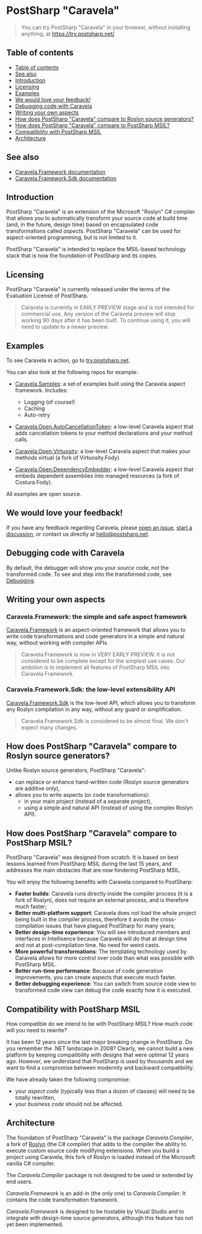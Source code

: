 # PostSharp "Caravela"

> You can try PostSharp "Caravela" in your browser, without installing anything, at https://try.postsharp.net/.


## Table of contents
- [Table of contents](#table-of-contents)
- [See also](#see-also)
- [Introduction](#introduction)
- [Licensing](#licensing)
- [Examples](#examples)
- [We would love your feedback!](#we-would-love-your-feedback)
- [Debugging code with Caravela](#debugging-code-with-caravela)
- [Writing your own aspects](#writing-your-own-aspects)
- [How does PostSharp "Caravela" compare to Roslyn source generators?](#how-does-postsharp-caravela-compare-to-roslyn-source-generators)
- [How does PostSharp "Caravela" compare to PostSharp MSIL?](#how-does-postsharp-caravela-compare-to-postsharp-msil)
- [Compatibility with PostSharp MSIL](#compatibility-with-postsharp-msil)
- [Architecture](#architecture)

## See also

- [Caravela.Framework documentation](Caravela.Framework.md)
- [Caravela.Framework.Sdk documentation](Caravela.Framework.Sdk.md)

## Introduction

PostSharp "Caravela" is an extension of the Microsoft "Roslyn" C# compiler that allows you to automatically transform your source code at build time 
(and, in the future, design time) based on encapsulated code transformations called _aspects_. PostSharp "Caravela" can be used for aspect-oriented 
programming, but is not limited to it.

PostSharp "Caravela" is intended to replace the MSIL-based technology stack that is now the foundation of PostSharp and its copies.

## Licensing

PostSharp "Caravela" is currently released under the terms of the Evaluation License of PostSharp.

> Caravela is currently in EARLY PREVIEW stage and is not intended for commercial use.
> Any version of the Caravela preview will stop working 90 days after it has been built. 
> To continue using it, you will need to update to a newer preview.


## Examples

To see Caravela in action, go to [try.postsharp.net](https://try.postsharp.net).

You can also look at the following repos for example:

* [Caravela.Samples](https://github.com/postsharp/Caravela.Samples): a set of examples built using the Caravela aspect framework. Includes:

    * Logging (of course!)
    * Caching
    * Auto-retry

* [Caravela.Open.AutoCancellationToken](https://github.com/postsharp/Caravela.Open.AutoCancellationToken): a low-level Caravela aspect that
adds cancellation tokens to your method declarations and your method calls.

* [Caravela.Open.Virtuosity](https://github.com/postsharp/Caravela.Open.Virtuosity): a low-level Caravela aspect that makes your
methods virtual (a fork of Virtuosity.Fody).

* [Caravela.Open.DependencyEmbedder](https://github.com/postsharp/Caravela.Open.DependencyEmbedder): a low-level Caravela aspect that
embeds dependent assemblies into managed resources (a fork of Costura.Fody).

All examples are open source.

## We would love your feedback!

If you have any feedback regarding Caravela, please [open an issue](https://github.com/postsharp/Caravela/issues/new),
 [start a discussion](https://github.com/postsharp/Caravela/discussions/new), or contact us directly at hello@postsharp.net.


## Debugging code with Caravela

By default, the debugger will show you your _source_ code, not the transformed code. To see and step into the transformed code,
see [Debugging](Debugging.md).

## Writing your own aspects

### Caravela.Framework: the simple and safe aspect framework

[Caravela.Framework](Caravela.Framework.md) is an aspect-oriented framework that allows you to write code transformations and
code generators in a simple and natural way, without working with compiler APIs.

> Caravela.Framework is now in VERY EARLY PREVIEW. It is not considered to be complete except for the simplest use cases.
> Our ambition is to implement all features of PostSharp MSIL into Caravela.Framework.

### Caravela.Framework.Sdk: the low-level extensibility API

[Caravela.Framework.Sdk](Caravela.Framework.Sdk.md) is the low-level API, which allows you to transform any Roslyn compilation
in any way, without any guard or simplification.

> Caravela.Framework.Sdk is considered to be almost final. We don't expect many changes.



## How does PostSharp "Caravela" compare to Roslyn source generators?

Unlike Roslyn source generators, PostSharp "Caravela":

 * can replace or enhance hand-written code (Roslyn source generators are additive only),
 * allows you to write aspects (or code transformations):
     * in your main project (instead of a separate project),
     * using a simple and natural API (instead of using the complex Roslyn API).


## How does PostSharp "Caravela" compare to PostSharp MSIL?

PostSharp "Caravela" was designed from scratch. It is based on best lessons learned from PostSharp MSIL during the last 15 years,
and addresses the main obstacles that are now hindering PostSharp MSIL.


You will enjoy the following benefits with Caravela compared to PostSharp:

* **Faster builds**: Caravela runs directly inside the compiler process (it is a fork of Roslyn), does not require an external process, 
  and is therefore much faster;
* **Better multi-platform support**: Caravela does not load the whole project being built in the compiler process, therefore it avoids the 
  cross-compilation issues that have plagued PostSharp for many years;
* **Better design-time experience**: You will see introduced members and interfaces in Intellisence because Caravela will do that
  at design time and not at post-compilation time. No need for weird casts.
* **More powerful transformations**: The templating technology used by Caravela allows for more control over code than what was possible
  with PostSharp MSIL.
* **Better run-time performance**: Because of code generation improvements, you can create aspects that execute much faster.
* **Better debugging experience**:  You can switch from source code view to transformed code view can debug the code exactly 
  how it is executed.


## Compatibility with PostSharp MSIL

How compatible do we intend to be with PostSharp MSIL? How much code will you need to rewrite?

It has been 12 years since the last major breaking change in PostSharp. Do you remember the .NET landscape in 2008? Clearly,
we cannot build a new platform by keeping compatibility with designs that were optimal 12 years ago. However, we understand that
PostSharp is used by thousands and we want to find a compromise between modernity and backward compatibility.

We have already taken the following compromise:

* your _aspect code_ (typically less than a dozen of classes) will need to be totally rewritten,
* your _business code_ should not be affected.


## Architecture

 The foundation of PostSharp "Caravela" is the package _Caravela.Compiler_, a fork of [Roslyn](https://github.com/dotnet/roslyn) (the C# compiler) that adds to the compiler 
 the ability to execute custom source code modifying extensions. When you build a project using Caravela, this fork of Roslyn is loaded
 instead of the Microsoft vanilla C# compiler.

 The  _Caravela.Compiler_ package is not designed to be used or extended by end users.

 _Caravela.Framework_ is an add-in (the only one) to _Caravela.Compiler_. It contains the code transformation framework.

 _Caravela.Framework_ is designed to be hostable by Visual Studio and to integrate with design-time source
 generators, although this feature has not yet been implemented.

